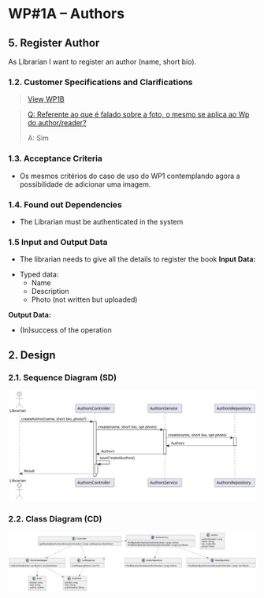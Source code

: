 # WP#1A – Authors
## 5. Register Author 
As Librarian I want to register an author (name, short bio).
### 1.2. Customer Specifications and Clarifications

>[View WP1B](..%2FWP1B-Authors.md)

>[Q:   Referente ao que é falado sobre a foto, o mesmo se aplica ao Wp do author/reader?
](https://moodle.isep.ipp.pt/mod/forum/discuss.php?d=29861)
>
>A: Sim

### 1.3. Acceptance Criteria
- Os mesmos critérios do caso de uso do WP1 contemplando agora a possibilidade de adicionar uma imagem.

### 1.4. Found out Dependencies
- The Librarian must be authenticated in the system
### 1.5 Input and Output Data
- The librarian needs to give all the details to register the book
  **Input Data:**
* Typed data:
    * Name
    * Description
    * Photo (not written but uploaded)

**Output Data:**

* (In)success of the operation

## 2. Design
### 2.1. Sequence Diagram (SD)
![Ph2-3-RegisterAuthorPhoto.svg](Ph2-3-RegisterAuthorPhoto.svg)
### 2.2. Class Diagram (CD)
![Ph2-4-CD-KnowBooksAnAuthors.svg](..%2FPh2-4-KnowBooksAnAuthor%2FPh2-4-CD-KnowBooksAnAuthors.svg)
